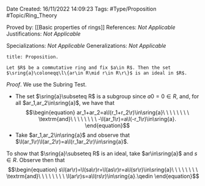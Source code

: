 <div class="topSpace"></div>

Date Created: 16/11/2022 14:09:23
Tags: #Type/Proposition #Topic/Ring_Theory

Proved by: [[Basic properties of rings]]
References: _Not Applicable_
Justifications: _Not Applicable_

Specializations: _Not Applicable_
Generalizations: _Not Applicable_

``` ad-Proposition
title: Proposition.

Let $R$ be a commutative ring and fix $a\in R$. Then the set $\sring{a}\coloneqq\l\{ar\in R\mid r\in R\r\}$ is an ideal in $R$.

```

_Proof_. We use the Subring Test.
* The set $\sring{a}\subseteq R$ is a subgroup since $a0=0\in R$, and, for all $ar_1,ar_2\in\sring{a}$, we have that
$$\begin{equation}
    ar_1+ar_2=a\l(r_1+r_2\r)\in\sring{a}\ \ \ \ \ \ \ \ \textrm{and}\ \ \ \ \ \ \ \ -\l(ar_1\r)=a\l(-r_1\r)\in\sring{a}.
\end{equation}$$
* Take $ar_1,ar_2\in\sring{a}$ and observe that $\l(ar_1\r)\l(ar_2\r)=a\l(r_1ar_2\r)\in\sring{a}$.

To show that $\sring{a}\subseteq R$ is an ideal, take $ar\in\sring{a}$ and $s\in R$. Observe then that
$$\begin{equation}
    s\l(ar\r)=\l(sa\r)r=\l(as\r)r=a\l(sr\r)\in\sring{a}\ \ \ \ \ \ \ \ \textrm{and}\ \ \ \ \ \ \ \ \l(ar\r)s=a\l(rs\r)\in\sring{a}.\qedin
\end{equation}$$
